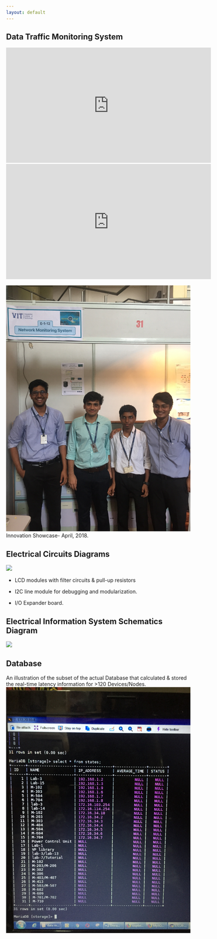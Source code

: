 ```yaml
---
layout: default
---
```

## Data Traffic Monitoring System

<iframe width="560" height="315" src="https://www.youtube.com/embed/LVsCxXE_NcU?si=0bg8uhT3QV1-odbb" title="YouTube video player" frameborder="0" allow="accelerometer; autoplay; clipboard-write; encrypted-media; gyroscope; picture-in-picture; web-share" allowfullscreen></iframe>

<iframe width="560" height="315" src="https://www.youtube-nocookie.com/embed/-GwJVSw2Fag?si=oPrxsQWow9_rq14L" title="YouTube video player" frameborder="0" allow="accelerometer; autoplay; clipboard-write; encrypted-media; gyroscope; picture-in-picture; web-share" allowfullscreen></iframe>

![](./media/data_traffic_mon_sys_TEAM.JPG)
Innovation Showcase- April, 2018.

## Electrical Circuits Diagrams

![](./media/data_traffic_mon_sys_elec_ckt.png)
- LCD modules with filter circuits & pull-up resistors

- I2C line module for debugging and modularization.

- I/O Expander board. 


## Electrical Information System Schematics Diagram
<!-- ![](./media/data_traffic_mon_sys_Plan.jpg)
![](./media/data_traffic_mon_sys_WIRE.JPG) -->
![](./media/data_traffic_mon_sys_elec_plan.png)

## Database
An illustration of the subset of the actual Database that calculated & stored the real-time latency information for >120 Devices/Nodes.
![](./media/data_traffic_mon_sys_DB.JPG) 
